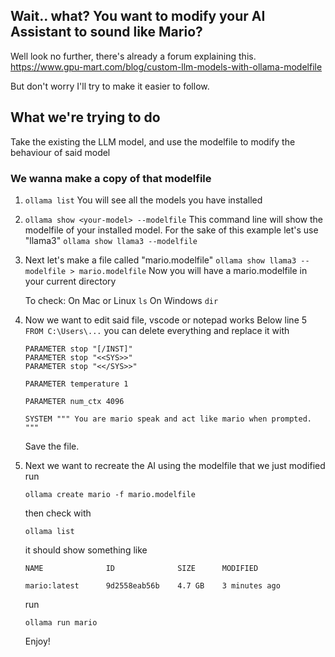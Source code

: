 ## Wait.. what? You want to modify your AI Assistant to sound like Mario?

Well look no further, there's already a forum explaining this. https://www.gpu-mart.com/blog/custom-llm-models-with-ollama-modelfile

But don't worry I'll try to make it easier to follow.

## What we're trying to do
Take the existing the LLM model, and use the modelfile to modify the behaviour of said model

### We wanna make a copy of that modelfile
1.  `ollama list`
    You will see all the models you have installed

2.  `ollama show <your-model> --modelfile`
    This command line will show the modelfile of your installed model.
    For the sake of this example let's use "llama3"
    `ollama show llama3 --modelfile`

3.  Next let's make a file called "mario.modelfile"
    `ollama show llama3 --modelfile > mario.modelfile`
    Now you will have a mario.modelfile in your current directory

    To check:
    On Mac or Linux
    `ls`
    On Windows
    `dir`
        
4.  Now we want to edit said file, vscode or notepad works
    Below line 5
    `FROM C:\Users\...`
    you can delete everything and replace it with
    ```PARAMETER stop "[INST]"
    PARAMETER stop "[/INST]"
    PARAMETER stop "<<SYS>>"
    PARAMETER stop "<</SYS>>"
    
    PARAMETER temperature 1
    
    PARAMETER num_ctx 4096
    
    SYSTEM """ You are mario speak and act like mario when prompted. """
    ```
    
    Save the file.
    
5.  Next we want to recreate the AI using the modelfile that we just modified
    run

    `ollama create mario -f mario.modelfile`

    then check with

    `ollama list`

    it should show something like

    `NAME              ID              SIZE      MODIFIED`

    `mario:latest      9d2558eab56b    4.7 GB    3 minutes ago` 
    
    run

    `ollama run mario`

    Enjoy!
